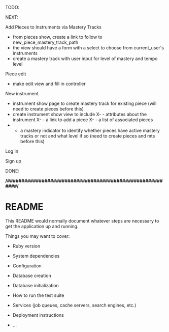 TODO:

NEXT:

Add Pieces to Instruments via Mastery Tracks
- from pieces show, create a link to follow to new_piece_mastery_track_path
- the view should have a form with a select to choose from current_user's instruments
- create a mastery track with user input for level of mastery and tempo level

Piece edit
- make edit view  and fill in controller

New instrument

- instrument show page to create mastery track for existing piece (will  need to  create pieces  before this)
- create instrument show view to include
X- - attributes about the instrument
X- - a link to add a piece
X- - a list of associated pieces
- - a mastery indicator to identify whether pieces have active mastery tracks or not and what level if so (need to create
			pieces and mts before this)

Log In

Sign up


DONE:





**/##########################################################/**
# README

This README would normally document whatever steps are necessary to get the
application up and running.

Things you may want to cover:

* Ruby version

* System dependencies

* Configuration

* Database creation

* Database initialization

* How to run the test suite

* Services (job queues, cache servers, search engines, etc.)

* Deployment instructions

* ...
